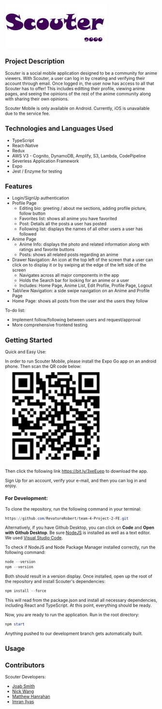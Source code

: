 ![Scouter Home Page](app/assets/scouter.png)

## Project Description
Scouter is a social mobile application designed to be a community for anime viewers. With Scouter, a user can log in by creating and verifying their account through email. Once logged in, the user now has access to all that Scouter has to offer! This includes editting their profile, viewing anime pages, and seeing the opinions of the rest of the anime community along with sharing their own opinions.

Scouter Mobile is only available on Android. Currently, iOS is unavailable due to the service fee.

## Technologies and Languages Used
* TypeScript
* React-Native
* Redux
* AWS V3 - Cognito, DynamoDB, Amplify, S3, Lambda, CodePipeline
* Severless Application Framework
* Expo
* Jest / Enzyme for testing

## Features
* Login/SignUp authentication
* Profile Page
  * Editing bio: greeting / about me sections, adding profile picture, follow button
  * Favorites list: shows all anime you have favorited 
  * Post: Details all the posts a user has posted
  * Following list: displays the names of all other users a user has followed
* Anime Page
  * Anime Info: displays the photo and related information along with ratings and favorite buttons
  * Posts: shows all related posts regarding an anime
* Drawer Navigation: An icon at the top left of the screen that a user can click on to display it or by swiping at the edge of the left side of the screen
  * Navigates across all major components in the app
  * Holds the Search bar for looking for an anime or a user
  * Includes: Home Page, Anime List, Edit Profile, Profile Page, Logout
* TabView Navigation: a side swipe navigation on an Anime and Profile Page
* Home Page: shows all posts from the user and the users they follow

To-do list:
* Implement follow/following between users and request/approval
* More comprehensive frontend testing

## Getting Started
Quick and Easy Use: 

In order to run Scouter Mobile, please install the Expo Go app on an android phone. Then scan the QR code below:
![QRCode](app/assets/qrcode.png)

Then click the following link https://bit.ly/3xeEuep to download the app.

Sign Up for an account, verify your e-mail, and then you can log in and enjoy.

### For Development:

To clone the repository, run the following command in your terminal:
```powershell
https://github.com/RevatureRobert/team-4-Project-2-FE.git
```

Alternatively, if you have Github Desktop, you can click on **Code** and **Open with Github Desktop**.
Be sure [NodeJS](https://nodejs.org/en/download/) is installed as well as a text editor. We used [Visual Studio Code](https://code.visualstudio.com/download).

To check if NodeJS and Node Package Manager installed correctly, run the following command:
```powershell
node --version
npm --version
```
Both should result in a version display.
Once installed, open up the root of the repository and install Scouter's dependencies: 
```powershell
npm install --force
```
This will read from the package.json and install all necessary dependencies, including React and TypeScript. At this point, everything should be ready.

Now, you are ready to run the application. Run in the root directory:
```powershell
npm start
```
Anything pushed to our development branch gets automatically built.

## Usage


## Contributors
Scouter Developers:
* [Joab Smith](https://github.com/j-m-smith426) 
* [Nick Wang](https://github.com/nickwanguu) 
* [Matthew Hanrahan](https://github.com/Thomas-Marik)
* [Imran Ilyas](https://github.com/imranilyas)
